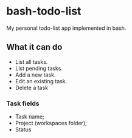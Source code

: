 # bash-todo-list

My personal todo-list app implemented in bash.

## What it can do

- List all tasks.
- List pending tasks.
- Add a new task.
- Edit an existing task.
- Delete a task

### Task fields

- Task name;
- Project (workspaces folder);
- Status
